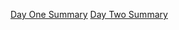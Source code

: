 [Day One Summary](https://github.com/bishwashadhikari1/header-frontend/blob/main/Day1Summary/DAY1SUMMARY.md)
[Day Two Summary](https://github.com/bishwashadhikari1/header-frontend/blob/main/Day2Summary/DAY2SUMMARY.md)
